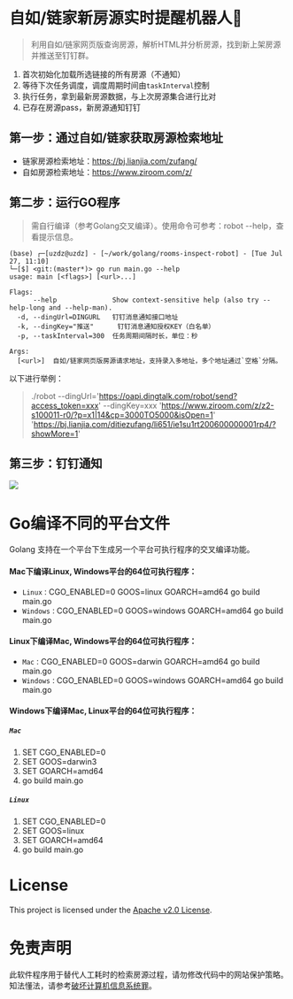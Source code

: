 # 自如/链家新房源实时提醒机器人🤖️

> 利用自如/链家网页版查询房源，解析HTML并分析房源，找到新上架房源并推送至钉钉群。

1. 首次初始化加载所选链接的所有房源（不通知）
2. 等待下次任务调度，调度周期时间由`taskInterval`控制
3. 执行任务，拿到最新房源数据，与上次房源集合进行比对
4. 已存在房源pass，新房源通知钉钉

## 第一步：通过自如/链家获取房源检索地址

* 链家房源检索地址：https://bj.lianjia.com/zufang/
* 自如房源检索地址：https://www.ziroom.com/z/

## 第二步：运行GO程序

> 需自行编译（参考Golang交叉编译）。使用命令可参考：robot --help，查看提示信息。


```shell script
(base) ┌─[uzdz@uzdz] - [~/work/golang/rooms-inspect-robot] - [Tue Jul 27, 11:10]
└─[$] <git:(master*)> go run main.go --help
usage: main [<flags>] [<url>...]

Flags:
      --help              Show context-sensitive help (also try --help-long and --help-man).
  -d, --dingUrl=DINGURL   钉钉消息通知接口地址
  -k, --dingKey="推送"      钉钉消息通知授权KEY（白名单）
  -p, --taskInterval=300  任务周期间隔时长，单位：秒

Args:
  [<url>]  自如/链家网页版房源请求地址，支持录入多地址，多个地址通过`空格`分隔。
```

以下进行举例：

> ./robot --dingUrl='https://oapi.dingtalk.com/robot/send?access_token=xxx' --dingKey=xxx 'https://www.ziroom.com/z/z2-s100011-r0/?p=x1|14&cp=3000TO5000&isOpen=1' 'https://bj.lianjia.com/ditiezufang/li651/ie1su1rt200600000001rp4/?showMore=1'
>
## 第三步：钉钉通知

![](images/FCEF686C-A8A1-4FD5-AE75-038CA48A13E0.png)

# Go编译不同的平台文件

Golang 支持在一个平台下生成另一个平台可执行程序的交叉编译功能。

#### Mac下编译Linux, Windows平台的64位可执行程序：

* `Linux：`CGO_ENABLED=0 GOOS=linux GOARCH=amd64 go build main.go
* `Windows：`CGO_ENABLED=0 GOOS=windows GOARCH=amd64 go build main.go

#### Linux下编译Mac, Windows平台的64位可执行程序：

* `Mac：`CGO_ENABLED=0 GOOS=darwin GOARCH=amd64 go build main.go
* `Windows：`CGO_ENABLED=0 GOOS=windows GOARCH=amd64 go build main.go

#### Windows下编译Mac, Linux平台的64位可执行程序：

##### `Mac`

1. SET CGO_ENABLED=0
2. SET GOOS=darwin3
3. SET GOARCH=amd64
4. go build main.go

##### `Linux`

1. SET CGO_ENABLED=0
2. SET GOOS=linux
3. SET GOARCH=amd64
4. go build main.go

# License

This project is licensed under the [Apache v2.0 License](https://github.com/apache/skywalking-cli/blob/master/LICENSE).

# 免责声明

此软件程序用于替代人工耗时的检索房源过程，请勿修改代码中的网站保护策略。知法懂法，请参考[破坏计算机信息系统罪](https://www.66law.cn/zuiming/276.aspx)。
